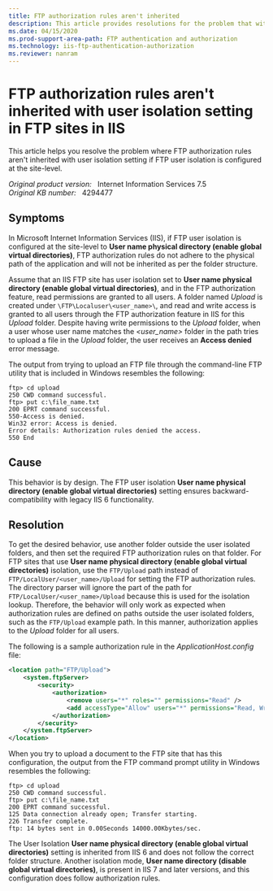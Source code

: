 ```yaml
---
title: FTP authorization rules aren't inherited
description: This article provides resolutions for the problem that with User name physical directory (enable global virtual directories), FTP authorization rules aren't inherited in IIS.
ms.date: 04/15/2020
ms.prod-support-area-path: FTP authentication and authorization
ms.technology: iis-ftp-authentication-authorization
ms.reviewer: nanram
---
```

# FTP authorization rules aren't inherited with user isolation setting in FTP sites in IIS

This article helps you resolve the problem where FTP authorization rules aren't inherited with user isolation setting if FTP user isolation is configured at the site-level.

_Original product version:_ &nbsp; Internet Information Services 7.5  
_Original KB number:_ &nbsp; 4294477

## Symptoms

In Microsoft Internet Information Services (IIS), if FTP user isolation is configured at the site-level to **User name physical directory (enable global virtual directories)**, FTP authorization rules do not adhere to the physical path of the application and will not be inherited as per the folder structure.

Assume that an IIS FTP site has user isolation set to **User name physical directory (enable global virtual directories)**, and in the FTP authorization feature, read permissions are granted to all users. A folder named *Upload* is created under `\FTP\Localuser\<user_name>\`, and read and write access is granted to all users through the FTP authorization feature in IIS for this *Upload* folder. Despite having write permissions to the *Upload* folder, when a user whose user name matches the *<user_name>* folder in the path tries to upload a file in the *Upload* folder, the user receives an **Access denied** error message.

The output from trying to upload an FTP file through the command-line FTP utility that is included in Windows resembles the following:

```console
ftp> cd upload  
250 CWD command successful.  
ftp> put c:\file_name.txt  
200 EPRT command successful.  
550-Access is denied.  
Win32 error: Access is denied.  
Error details: Authorization rules denied the access.  
550 End
```

## Cause

This behavior is by design. The FTP user isolation **User name physical directory (enable global virtual directories)** setting ensures backward-compatibility with legacy IIS 6 functionality.

## Resolution

To get the desired behavior, use another folder outside the user isolated folders, and then set the required FTP authorization rules on that folder. For FTP sites that use **User name physical directory (enable global virtual directories)** isolation, use the `FTP/Upload` path instead of `FTP/LocalUser/<user_name>/Upload` for setting the FTP authorization rules. The directory parser will ignore the part of the path for `FTP/LocalUser/<user_name>/Upload` because this is used for the isolation lookup. Therefore, the behavior will only work as expected when authorization rules are defined on paths outside the user isolated folders, such as the `FTP/Upload` example path. In this manner, authorization applies to the *Upload* folder for all users.

The following is a sample authorization rule in the *ApplicationHost.config* file:

```xml
<location path="FTP/Upload">
    <system.ftpServer>
        <security>
            <authorization>
                <remove users="*" roles="" permissions="Read" />
                <add accessType="Allow" users="*" permissions="Read, Write" />
            </authorization>
        </security>
    </system.ftpServer>
</location>
```

When you try to upload a document to the FTP site that has this configuration, the output from the FTP command prompt utility in Windows resembles the following:

```console
ftp> cd upload  
250 CWD command successful.  
ftp> put c:\file_name.txt  
200 EPRT command successful.  
125 Data connection already open; Transfer starting.  
226 Transfer complete.  
ftp: 14 bytes sent in 0.00Seconds 14000.00Kbytes/sec.
```

The User Isolation **User name physical directory (enable global virtual directories)** setting is inherited from IIS 6 and does not follow the correct folder structure. Another isolation mode, **User name directory (disable global virtual directories)**, is present in IIS 7 and later versions, and this configuration does follow authorization rules.

